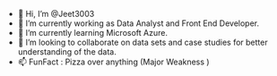 - 👋 Hi, I’m @Jeet3003
- 👀 I’m currently working as Data Analyst and Front End Developer.
- 🌱 I’m currently learning Microsoft Azure.
- 💞️ I’m looking to collaborate on data sets and case studies for better understanding of the data.
- 📫 FunFact :  Pizza over anything (Major Weakness )


<!---
Jeet3003/Jeet3003 is a ✨ special ✨ repository because its `README.md` (this file) appears on your GitHub profile.
You can click the Preview link to take a look at your changes.
--->
